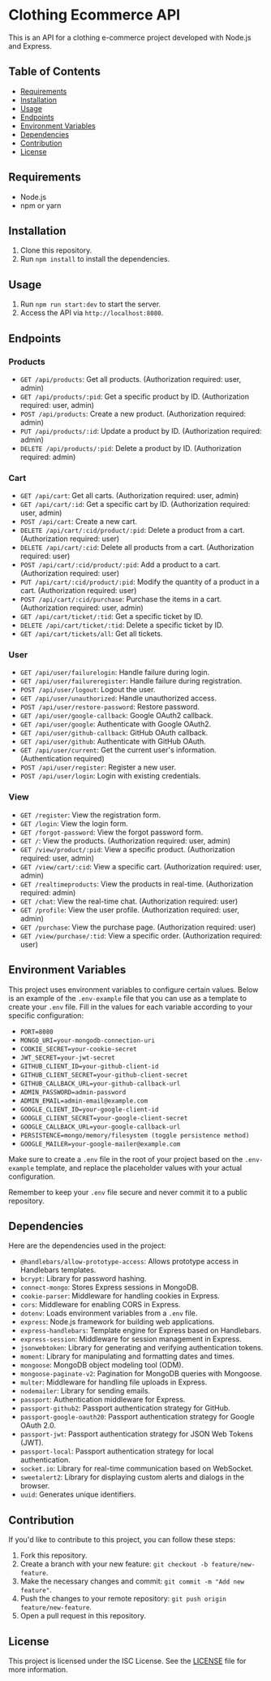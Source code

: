 # Clothing Ecommerce API

This is an API for a clothing e-commerce project developed with Node.js and Express.

## Table of Contents

- [Requirements](#requirements)
- [Installation](#installation)
- [Usage](#usage)
- [Endpoints](#endpoints)
- [Environment Variables](#environment-variables)
- [Dependencies](#dependencies)
- [Contribution](#contribution)
- [License](#license)

## Requirements

- Node.js
- npm or yarn

## Installation

1. Clone this repository.
2. Run `npm install` to install the dependencies.

## Usage

1. Run `npm run start:dev` to start the server.
2. Access the API via `http://localhost:8080`.

## Endpoints

### Products

- `GET /api/products`: Get all products. (Authorization required: user, admin)
- `GET /api/products/:pid`: Get a specific product by ID. (Authorization required: user, admin)
- `POST /api/products`: Create a new product. (Authorization required: admin)
- `PUT /api/products/:id`: Update a product by ID. (Authorization required: admin)
- `DELETE /api/products/:pid`: Delete a product by ID. (Authorization required: admin)

### Cart

- `GET /api/cart`: Get all carts. (Authorization required: user, admin)
- `GET /api/cart/:id`: Get a specific cart by ID. (Authorization required: user, admin)
- `POST /api/cart`: Create a new cart.
- `DELETE /api/cart/:cid/product/:pid`: Delete a product from a cart. (Authorization required: user)
- `DELETE /api/cart/:cid`: Delete all products from a cart. (Authorization required: user)
- `POST /api/cart/:cid/product/:pid`: Add a product to a cart. (Authorization required: user)
- `PUT /api/cart/:cid/product/:pid`: Modify the quantity of a product in a cart. (Authorization required: user)
- `POST /api/cart/:cid/purchase`: Purchase the items in a cart. (Authorization required: user, admin)
- `GET /api/cart/ticket/:tid`: Get a specific ticket by ID.
- `DELETE /api/cart/ticket/:tid`: Delete a specific ticket by ID.
- `GET /api/cart/tickets/all`: Get all tickets.

### User

- `GET /api/user/failurelogin`: Handle failure during login.
- `GET /api/user/failureregister`: Handle failure during registration.
- `POST /api/user/logout`: Logout the user.
- `GET /api/user/unauthorized`: Handle unauthorized access.
- `POST /api/user/restore-password`: Restore password.
- `GET /api/user/google-callback`: Google OAuth2 callback.
- `GET /api/user/google`: Authenticate with Google OAuth2.
- `GET /api/user/github-callback`: GitHub OAuth callback.
- `GET /api/user/github`: Authenticate with GitHub OAuth.
- `GET /api/user/current`: Get the current user's information. (Authentication required)
- `POST /api/user/register`: Register a new user.
- `POST /api/user/login`: Login with existing credentials.

### View

- `GET /register`: View the registration form.
- `GET /login`: View the login form.
- `GET /forgot-password`: View the forgot password form.
- `GET /`: View the products. (Authorization required: user, admin)
- `GET /view/product/:pid`: View a specific product. (Authorization required: user, admin)
- `GET /view/cart/:cid`: View a specific cart. (Authorization required: user, admin)
- `GET /realtimeproducts`: View the products in real-time. (Authorization required: admin)
- `GET /chat`: View the real-time chat. (Authorization required: user)
- `GET /profile`: View the user profile. (Authorization required: user, admin)
- `GET /purchase`: View the purchase page. (Authorization required: user)
- `GET /view/purchase/:tid`: View a specific order. (Authorization required: user)

## Environment Variables

This project uses environment variables to configure certain values. Below is an example of the `.env-example` file that you can use as a template to create your `.env` file. Fill in the values for each variable according to your specific configuration:

- `PORT=8080`
- `MONGO_URI=your-mongodb-connection-uri`
- `COOKIE_SECRET=your-cookie-secret`
- `JWT_SECRET=your-jwt-secret`
- `GITHUB_CLIENT_ID=your-github-client-id`
- `GITHUB_CLIENT_SECRET=your-github-client-secret`
- `GITHUB_CALLBACK_URL=your-github-callback-url`
- `ADMIN_PASSWORD=admin-password`
- `ADMIN_EMAIL=admin-email@example.com`
- `GOOGLE_CLIENT_ID=your-google-client-id`
- `GOOGLE_CLIENT_SECRET=your-google-client-secret`
- `GOOGLE_CALLBACK_URL=your-google-callback-url`
- `PERSISTENCE=mongo/memory/filesystem (toggle persistence method)`
- `GOOGLE_MAILER=your-google-mailer@example.com`

Make sure to create a `.env` file in the root of your project based on the `.env-example` template, and replace the placeholder values with your actual configuration.

Remember to keep your `.env` file secure and never commit it to a public repository.

## Dependencies

Here are the dependencies used in the project:

- `@handlebars/allow-prototype-access`: Allows prototype access in Handlebars templates.
- `bcrypt`: Library for password hashing.
- `connect-mongo`: Stores Express sessions in MongoDB.
- `cookie-parser`: Middleware for handling cookies in Express.
- `cors`: Middleware for enabling CORS in Express.
- `dotenv`: Loads environment variables from a `.env` file.
- `express`: Node.js framework for building web applications.
- `express-handlebars`: Template engine for Express based on Handlebars.
- `express-session`: Middleware for session management in Express.
- `jsonwebtoken`: Library for generating and verifying authentication tokens.
- `moment`: Library for manipulating and formatting dates and times.
- `mongoose`: MongoDB object modeling tool (ODM).
- `mongoose-paginate-v2`: Pagination for MongoDB queries with Mongoose.
- `multer`: Middleware for handling file uploads in Express.
- `nodemailer`: Library for sending emails.
- `passport`: Authentication middleware for Express.
- `passport-github2`: Passport authentication strategy for GitHub.
- `passport-google-oauth20`: Passport authentication strategy for Google OAuth 2.0.
- `passport-jwt`: Passport authentication strategy for JSON Web Tokens (JWT).
- `passport-local`: Passport authentication strategy for local authentication.
- `socket.io`: Library for real-time communication based on WebSocket.
- `sweetalert2`: Library for displaying custom alerts and dialogs in the browser.
- `uuid`: Generates unique identifiers.

## Contribution

If you'd like to contribute to this project, you can follow these steps:

1. Fork this repository.
2. Create a branch with your new feature: `git checkout -b feature/new-feature`.
3. Make the necessary changes and commit: `git commit -m "Add new feature"`.
4. Push the changes to your remote repository: `git push origin feature/new-feature`.
5. Open a pull request in this repository.

## License

This project is licensed under the ISC License. See the [LICENSE](LICENSE) file for more information.
